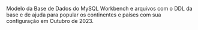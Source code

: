 Modelo da Base de Dados do MySQL Workbench e arquivos com o DDL da base e de ajuda para popular os continentes e países com sua configuração em Outubro de 2023.